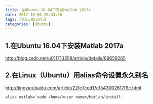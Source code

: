 ```yaml
---
title: 在Ubuntu 16.04下安装Matlab 2017a
date: 2017-10-06 20:33:30
tags: [笔记,Ubuntu]
categories: [Ubuntu] 
---
```

## 1.在Ubuntu 16.04下安装Matlab 2017a

http://blog.csdn.net/u011713358/article/details/69659265

## 2.在Linux（Ubuntu）用alias命令设置永久别名
http://jingyan.baidu.com/article/22fe7ced17c1543002617f9c.html
```
alias matlab='sudo /home/<user name>/Matlab/install'

```



